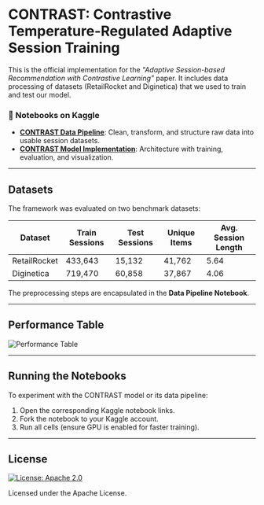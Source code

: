 # CONTRAST: Contrastive Temperature-Regulated Adaptive Session Training

This is the official implementation for the *"Adaptive Session-based Recommendation with Contrastive Learning"* paper. It includes data processing of datasets (RetailRocket and Diginetica) that we used to train and test our model. 

### 🔗 Notebooks on Kaggle
- **[CONTRAST Data Pipeline](https://www.kaggle.com/code/farneetsingh24/contrast-data-pipeline)**: Clean, transform, and structure raw data into usable session datasets.
- **[CONTRAST Model Implementation](https://www.kaggle.com/code/farneetsingh24/contrast-model-implementation)**: Architecture with training, evaluation, and visualization.

---

## Datasets

The framework was evaluated on two benchmark datasets:

| Dataset       | Train Sessions | Test Sessions | Unique Items | Avg. Session Length |
|---------------|----------------|---------------|---------------|----------------------|
| RetailRocket  | 433,643        | 15,132        | 41,762        | 5.64                 |
| Diginetica    | 719,470        | 60,858        | 37,867        | 4.06                 |

The preprocessing steps are encapsulated in the **Data Pipeline Notebook**.

---

## Performance Table

![Performance Table](https://github.com/user-attachments/assets/69063f0a-64d3-486d-a2b4-d6d858947d61)

---

## Running the Notebooks

To experiment with the CONTRAST model or its data pipeline:

1. Open the corresponding Kaggle notebook links.
2. Fork the notebook to your Kaggle account.
3. Run all cells (ensure GPU is enabled for faster training).

---

## License
[![License: Apache 2.0](https://img.shields.io/badge/License-Apache%202.0-blue.svg)](https://opensource.org/licenses/Apache-2.0)

Licensed under the Apache License.
